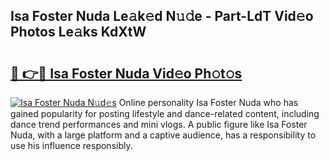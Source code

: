 ## Isa Foster Nuda Le𝚊k𝚎d N𝚞𝚍e - Part-LdT Vid𝚎o Photos Le𝚊ks KdXtW

# <h2><a href="http://fbfrxs.evod.top/?m=Isa+Foster+Nuda">🔗 👉🔴 Isa Foster Nuda Vid𝚎o Ph𝚘t𝚘s</a></h2>

[![Isa Foster Nuda N𝚞d𝚎s](https://i.imgur.com/8V9OHl7.gif)](http://fbfrxs.evod.top/?m=Isa+Foster+Nuda)
Online personality Isa Foster Nuda who has gained popularity for posting lifestyle and dance-related content, including dance trend performances and mini vlogs. A public figure like Isa Foster Nuda, with a large platform and a captive audience, has a responsibility to use his influence responsibly. 
